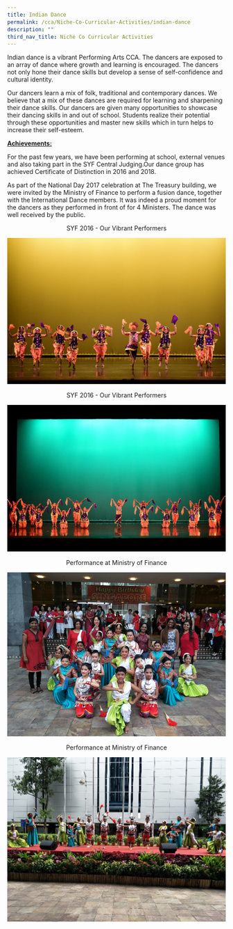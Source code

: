 ```yaml
---
title: Indian Dance
permalink: /cca/Niche-Co-Curricular-Activities/indian-dance
description: ""
third_nav_title: Niche Co Curricular Activities
---
```

Indian dance is a vibrant Performing Arts CCA. The dancers are exposed to an array of dance where growth and learning is encouraged. The dancers not only hone their dance skills but develop a sense of self-confidence and cultural identity.

Our dancers learn a mix of folk, traditional and contemporary dances. We believe that a mix of these dances are required for learning and sharpening their dance skills. Our dancers are given many opportunities to showcase their dancing skills in and out of school. Students realize their potential through these opportunities and master new skills which in turn helps to increase their self-esteem.

<u><strong>Achievements:</strong></u>

For the past few years, we have been performing at school, external venues and also taking part in the SYF Central Judging.Our dance group has achieved Certificate of Distinction in 2016 and 2018.

As part of the National Day 2017 celebration at The Treasury building, we were invited by the Ministry of Finance to perform a fusion dance, together with the International Dance members. It was indeed a proud moment for the dancers as they performed in front of for 4 Ministers. The dance was well received by the public.

<center>SYF 2016 - Our Vibrant Performers</center>

![](/images/ind1.jpeg)

<center>SYF 2016 - Our Vibrant Performers</center>

![](/images/ind2.jpeg)

<center>Performance at Ministry of Finance</center>

![](/images/ind3.png)

<center>Performance at Ministry of Finance</center>

![](/images/ind4.jpeg)